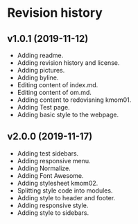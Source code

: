 Revision history
==================

v1.0.1 (2019-11-12)
------------------------

* Adding readme.
* Adding revision history and license.
* Adding pictures.
* Adding byline.
* Editing content of index.md.
* Editing content of om.md.
* Adding content to redovisning kmom01.
* Adding Test page.
* Adding basic style to the webpage.


v2.0.0 (2019-11-17)
-------------------------

* Adding test sidebars.
* Adding responsive menu.
* Adding Normalize.
* Adding Font Awesome.
* Adding stylesheet kmom02.
* Splitting style code into modules.
* Adding style to header and footer.
* Adding responsive style.
* Adding style to sidebars.
